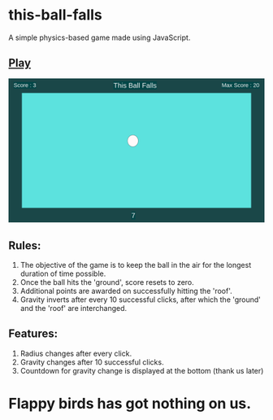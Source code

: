 # this-ball-falls
A simple physics-based game made using JavaScript.

## [Play](https://arpitmisraw.github.io/this-ball-falls/)

![this-ball-falls](/Image/this-ball-falls.png)

## Rules:
1. The objective of the game is to keep the ball in the air for the longest duration of time possible.
2. Once the ball hits the 'ground', score resets to zero.
3. Additional points are awarded on successfully hitting the 'roof'.
4. Gravity inverts after every 10 successful clicks, after which the 'ground' and the 'roof' are interchanged.

## Features:
1. Radius changes after every click.
2. Gravity changes after 10 successful clicks.
3. Countdown for gravity change is displayed at the bottom (thank us later)

# Flappy birds has got nothing on us.


